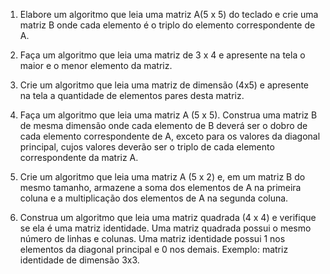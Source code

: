1. Elabore um algoritmo que leia uma matriz A(5 x 5) do teclado e crie uma matriz B onde cada elemento
é o triplo do elemento correspondente de A.

2. Faça um algoritmo que leia uma matriz de 3 x 4 e apresente na tela o maior e o menor elemento da
matriz.

3. Crie um algoritmo que leia uma matriz de dimensão (4x5) e apresente na tela a quantidade de
elementos pares desta matriz.

4. Faça um algoritmo que leia uma matriz A (5 x 5). Construa uma matriz B de mesma dimensão onde
cada elemento de B deverá ser o dobro de cada elemento correspondente de A, exceto para os valores
da diagonal principal, cujos valores deverão ser o triplo de cada elemento correspondente da matriz A.

5. Crie um algoritmo que leia uma matriz A (5 x 2) e, em um matriz B do mesmo tamanho, armazene a
soma dos elementos de A na primeira coluna e a multiplicação dos elementos de A na segunda coluna.

6. Construa um algoritmo que leia uma matriz quadrada (4 x 4) e verifique se ela é uma matriz
identidade. Uma matriz quadrada possui o mesmo número de linhas e colunas. Uma matriz identidade
possui 1 nos elementos da diagonal principal e 0 nos demais. Exemplo: matriz identidade de dimensão
3x3.
